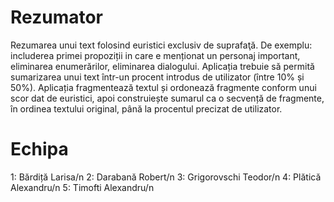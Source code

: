 # Rezumator

Rezumarea unui text folosind euristici exclusiv de suprafaţă. De exemplu: includerea primei propoziții in care e menționat un personaj important, eliminarea enumerărilor, eliminarea dialogului. Aplicația trebuie să permită sumarizarea unui text într-un procent introdus de utilizator (între 10% și 50%). Aplicația fragmentează textul și ordonează fragmente conform unui scor dat de euristici, apoi construiește sumarul ca o secvență de fragmente, în ordinea textului original, până la procentul precizat de utilizator.

# Echipa
1: Bărdiță Larisa/n
2: Darabană Robert/n
3: Grigorovschi Teodor/n
4: Plătică Alexandru/n
5: Timofti Alexandru/n
